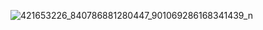 
![421653226_840786881280447_901069286168341439_n](https://github.com/user-attachments/assets/55fd8ee4-fe84-4eb8-8916-0ee37ffd8db5)
